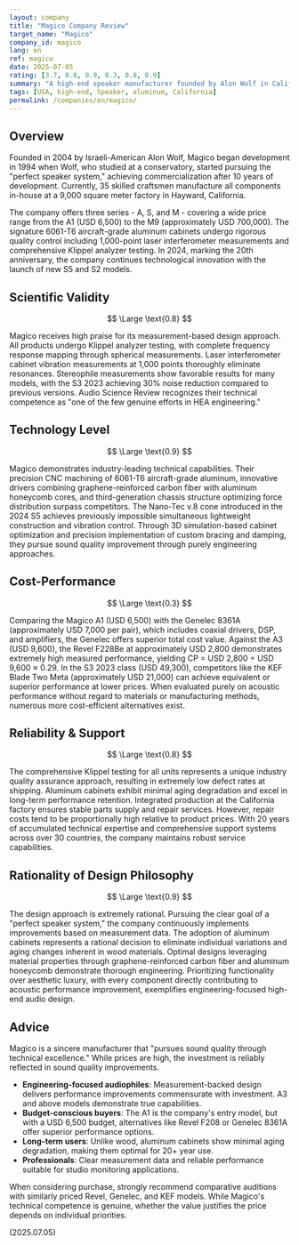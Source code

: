 ```yaml
---
layout: company
title: "Magico Company Review"
target_name: "Magico"
company_id: magico
lang: en
ref: magico
date: 2025-07-05
rating: [3.7, 0.8, 0.9, 0.3, 0.8, 0.9]
summary: "A high-end speaker manufacturer founded by Alon Wolf in California in 2004. Entry-level A1 starts at USD 6,500, while flagship M9 approaches USD 700,000. Known for aircraft-grade aluminum cabinets and rigorous engineering, with industry-leading quality control using Klippel analyzers. Excellent measured performance, but prices are correspondingly high. An 'engineering-focused high-end' brand supported by technical prowess and brand strength."
tags: [USA, high-end, Speaker, aluminum, California]
permalink: /companies/en/magico/
---
```


## Overview

Founded in 2004 by Israeli-American Alon Wolf, Magico began development in 1994 when Wolf, who studied at a conservatory, started pursuing the "perfect speaker system," achieving commercialization after 10 years of development. Currently, 35 skilled craftsmen manufacture all components in-house at a 9,000 square meter factory in Hayward, California.

The company offers three series - A, S, and M - covering a wide price range from the A1 (USD 6,500) to the M9 (approximately USD 700,000). The signature 6061-T6 aircraft-grade aluminum cabinets undergo rigorous quality control including 1,000-point laser interferometer measurements and comprehensive Klippel analyzer testing. In 2024, marking the 20th anniversary, the company continues technological innovation with the launch of new S5 and S2 models.

## Scientific Validity

$$ \Large \text{0.8} $$

Magico receives high praise for its measurement-based design approach. All products undergo Klippel analyzer testing, with complete frequency response mapping through spherical measurements. Laser interferometer cabinet vibration measurements at 1,000 points thoroughly eliminate resonances. Stereophile measurements show favorable results for many models, with the S3 2023 achieving 30% noise reduction compared to previous versions. Audio Science Review recognizes their technical competence as "one of the few genuine efforts in HEA engineering."

## Technology Level

$$ \Large \text{0.9} $$

Magico demonstrates industry-leading technical capabilities. Their precision CNC machining of 6061-T6 aircraft-grade aluminum, innovative drivers combining graphene-reinforced carbon fiber with aluminum honeycomb cores, and third-generation chassis structure optimizing force distribution surpass competitors. The Nano-Tec v.8 cone introduced in the 2024 S5 achieves previously impossible simultaneous lightweight construction and vibration control. Through 3D simulation-based cabinet optimization and precision implementation of custom bracing and damping, they pursue sound quality improvement through purely engineering approaches.

## Cost-Performance

$$ \Large \text{0.3} $$

Comparing the Magico A1 (USD 6,500) with the Genelec 8361A (approximately USD 7,000 per pair), which includes coaxial drivers, DSP, and amplifiers, the Genelec offers superior total cost value. Against the A3 (USD 9,600), the Revel F228Be at approximately USD 2,800 demonstrates extremely high measured performance, yielding CP = USD 2,800 ÷ USD 9,600 ≈ 0.29. In the S3 2023 class (USD 49,300), competitors like the KEF Blade Two Meta (approximately USD 21,000) can achieve equivalent or superior performance at lower prices. When evaluated purely on acoustic performance without regard to materials or manufacturing methods, numerous more cost-efficient alternatives exist.

## Reliability & Support

$$ \Large \text{0.8} $$

The comprehensive Klippel testing for all units represents a unique industry quality assurance approach, resulting in extremely low defect rates at shipping. Aluminum cabinets exhibit minimal aging degradation and excel in long-term performance retention. Integrated production at the California factory ensures stable parts supply and repair services. However, repair costs tend to be proportionally high relative to product prices. With 20 years of accumulated technical expertise and comprehensive support systems across over 30 countries, the company maintains robust service capabilities.

## Rationality of Design Philosophy

$$ \Large \text{0.9} $$

The design approach is extremely rational. Pursuing the clear goal of a "perfect speaker system," the company continuously implements improvements based on measurement data. The adoption of aluminum cabinets represents a rational decision to eliminate individual variations and aging changes inherent in wood materials. Optimal designs leveraging material properties through graphene-reinforced carbon fiber and aluminum honeycomb demonstrate thorough engineering. Prioritizing functionality over aesthetic luxury, with every component directly contributing to acoustic performance improvement, exemplifies engineering-focused high-end audio design.

## Advice

Magico is a sincere manufacturer that "pursues sound quality through technical excellence." While prices are high, the investment is reliably reflected in sound quality improvements.

- **Engineering-focused audiophiles**: Measurement-backed design delivers performance improvements commensurate with investment. A3 and above models demonstrate true capabilities.
- **Budget-conscious buyers**: The A1 is the company's entry model, but with a USD 6,500 budget, alternatives like Revel F208 or Genelec 8361A offer superior performance options.
- **Long-term users**: Unlike wood, aluminum cabinets show minimal aging degradation, making them optimal for 20+ year use.
- **Professionals**: Clear measurement data and reliable performance suitable for studio monitoring applications.

When considering purchase, strongly recommend comparative auditions with similarly priced Revel, Genelec, and KEF models. While Magico's technical competence is genuine, whether the value justifies the price depends on individual priorities.

(2025.07.05)
